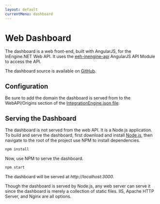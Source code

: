 ```yaml
---
layout: default
currentMenu: dashboard
---
```


# Web Dashboard

The dashboard is a web front-end, built with AngularJS, for the InEngine.NET Web API.
It uses the [eeh-inengine-api](angularjs-api-module.html) AngularJS API Module to access the API.

The dashboard source is available on [GitHub](https://github.com/ethanhann/InEngine.NET-Dashboard).

## Configuration

Be sure to add the domain the dashboard is served from to the WebAPI/Origins section of the [IntegrationEngine.json file](configuration.html).
 
## Serving the Dashboard
 
The dashboard is not served from the web API.
It is a Node.js application.
To build and serve the dashboard, first download and install [Node.js](http://nodejs.org/),
then navigate to the root of the project use NPM to install dependencies.

```sh
npm install
```

Now, use NPM to serve the dashboard.

```sh
npm start
```

The dashboard will be served at _http://localhost:3000_.
 
Though the dashboard is served by Node.js, any web server can serve it since the dashboard is merely a collection of static files. 
IIS, Apache HTTP Server, and Nginx are all options.
